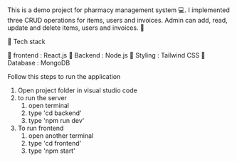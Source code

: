 This is a demo project for pharmacy management system 💻. I implemented three CRUD operations for items, users and invoices. Admin can add, read, update and delete items, users and invoices. 🚀

📝 Tech stack

📌 frontend : React.js
📌 Backend : Node.js
📌 Styling : Tailwind CSS
📌 Database : MongoDB 

Follow this steps to run the application

01. Open project folder in visual studio code
02. to run the server
	1. open terminal
	2. type 'cd backend'
	3. type 'npm run dev'
03. To run frontend
	1. open another terminal
	2. type 'cd frontend'
	3. type 'npm start'

